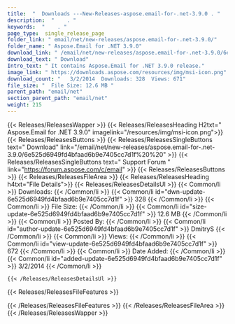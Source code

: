 ```yaml
---
title:  "  Downloads ---New-Releases-aspose.email-for-.net-3.9.0 . " 
description:  "    . " 
keywords:  "    . " 
page_type:  single_release_page
folder_link: " email/net/new-releases/aspose.email-for-.net-3.9.0/"
folder_name: " Aspose.Email for .NET 3.9.0"
download_link: " /email/net/new-releases/aspose.email-for-.net-3.9.0/6e525d6949fd4bfaad6b9e7405cc7d1f"
download_text: " Download"
Intro_text: " It contains Aspose.Email for .NET 3.9.0 release."
image_link: " https://downloads.aspose.com/resources/img/msi-icon.png"
download_count: "   3/2/2014  Downloads: 328  Views: 671"
file_size: "  File Size: 12.6 MB "
parent_path: "email/net"
section_parent_path: "email/net"
weight: 215 
---
```


{{< Releases/ReleasesWapper >}}
  {{< Releases/ReleasesHeading H2txt=" Aspose.Email for .NET 3.9.0" imagelink="/resources/img/msi-icon.png">}}
  {{< Releases/ReleasesButtons >}}
    {{< Releases/ReleasesSingleButtons text=" Download" link="/email/net/new-releases/aspose.email-for-.net-3.9.0/6e525d6949fd4bfaad6b9e7405cc7d1f%20%20" >}}
    {{< Releases/ReleasesSingleButtons text=" Support Forum " link="https://forum.aspose.com/c/email" >}}
  {{< Releases/ReleasesButtons >}}
  {{< Releases/ReleasesFileArea >}}
    {{< Releases/ReleasesHeading h4txt="File Details">}}
    {{< Releases/ReleasesDetailsUl >}}
            {{< Common/li  >}} Downloads: {{< /Common/li >}} 
      {{< Common/li id="dwn-update-6e525d6949fd4bfaad6b9e7405cc7d1f" >}} 328 {{< /Common/li >}} 
      {{< Common/li  >}} File Size: {{< /Common/li >}} 
      {{< Common/li id="size-update-6e525d6949fd4bfaad6b9e7405cc7d1f" >}} 12.6 MB {{< /Common/li >}} 
      {{< Common/li  >}} Posted By: {{< /Common/li >}} 
      {{< Common/li id="author-update-6e525d6949fd4bfaad6b9e7405cc7d1f" >}} DmitryS {{< /Common/li >}} 
      {{< Common/li  >}} Views: {{< /Common/li >}} 
      {{< Common/li id="view-update-6e525d6949fd4bfaad6b9e7405cc7d1f" >}} 672 {{< /Common/li >}} 
      {{< Common/li  >}} Date Added: {{< /Common/li >}} 
      {{< Common/li id="added-update-6e525d6949fd4bfaad6b9e7405cc7d1f" >}} 3/2/2014 {{< /Common/li >}} 

    {{< /Releases/ReleasesDetailsUl >}}

  {{< Releases/ReleasesFileFeatures >}}
      
  {{< /Releases/ReleasesFileFeatures >}}
 {{< /Releases/ReleasesFileArea >}}
{{< /Releases/ReleasesWapper >}}


